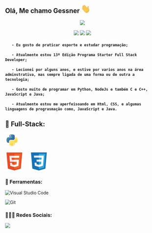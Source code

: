 ## Olá, Me chamo Gessner <img src="https://raw.githubusercontent.com/ABSphreak/ABSphreak/master/gifs/Hi.gif" width="30px">

<p align="center">
  <a href="[https://github.com/DenverCoder1/readme-typing-svg](https://git.io/typing-svg)"><img src="https://readme-typing-svg.herokuapp.com?font=Time+New+Roman&color=cyan&size=25&center=true&vCenter=true&width=600&height=100&lines=Saldações+a+todos..&hearts;++;Estudante+Full-Stack+Developer,;Engenharia +da+computação+Student,;Learner/Researcher,;Amor+para+aprender+novas+habilidades..](https://readme-typing-svg.demolab.com?font=Fira+Code&pause=500&color=000000&background=FFF3F500&center=true&vCenter=true&width=450&lines=Salda%C3%A7%C3%B5es+a+todos..%26hearts%2C;Sou+estudante+Full+Stack+Developer;+pela+Growdever%2C;e+de+Engenharia++da+computa%C3%A7%C3%A3o%2C;Amo+aprender+novas+habilidades"></a>
</p>

<p align="center">

 <img src="https://cdn.dribbble.com/users/4385214/screenshots/10639794/2gui.gif" width="600px"/> 
  
 <img height="180em" src="https://github-readme-stats.vercel.app/api?username=gessnerbezerra&show_icons=true&theme=city_lights&include_all_commits=true&count_private=true"/>
 <img height="180em" src="https://github-readme-stats.vercel.app/api/top-langs/?username=montoyaaa&layout=compact&langs_count=7&theme=city_lights"/>
 
  
<h4>  
 
       - Eu gosto de praticar esporte e estudar programação;
 
       - Atualmente estou 13ª Edição Programa Starter Full Stack Developer;
 
       - Lecionei por alguns anos, e estive por varios anos na área adminstrativa, mas sempre ligada de uma forma ou de outra a tecnologia;
 
       - Gosto muito de programar em Python, NodeJs e também C e C++, JavaScript e Java;
 
       - Atualmente estou me aperfeisoando em Html, CSS, e algumas linguagens de prograsmação como, JavaScript e Java.

</h4>

<h2> 🚀 Full-Stack: </h2>

<p align="center">
  
  
<img src="https://raw.githubusercontent.com/devicons/devicon/master/icons/python/python-original.svg" alt="imagem" width="45"> &nbsp;

<img src="https://raw.githubusercontent.com/devicons/devicon/master/icons/html5/html5-original.svg" alt="imagem" width="60"> &nbsp;
&nbsp;
<img src="https://raw.githubusercontent.com/devicons/devicon/master/icons/css3/css3-original.svg" alt="imagem" width="60"> &nbsp;
&nbsp;

### 🔧 Ferramentas:<br>


 
<img height="45" title="Visual Studio Code" alt="Visual Studio Code" src="https://cdn.jsdelivr.net/gh/devicons/devicon/icons/vscode/vscode-original.svg"> &nbsp;

<img height="45" title="Git" alt="Git" src="https://cdn.jsdelivr.net/gh/devicons/devicon/icons/git/git-original.svg"> &nbsp;
  
### 👨🏻‍💻 Redes Sociais:

<a href="https://www.linkedin.com/in/gessner-de-oliveira-bezerra-a9908b42/" target="_blank" alt="Minha pagina Linkedin">
   <img src="https://img.shields.io/badge/LinkedIn-0077B5?style=for-the-badge&logo=linkedin&logoColor=white"/>
</a>

</p>
